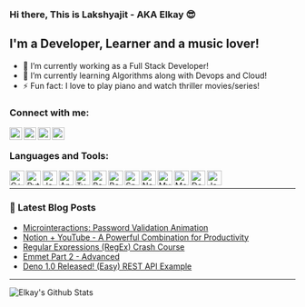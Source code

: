 ### Hi there, This is Lakshyajit - AKA Elkay :sunglasses:

## I'm a Developer, Learner and a music lover!
- 🔭 I’m currently working as a Full Stack Developer!
- 🌱 I’m currently learning Algorithms along with Devops and Cloud!
- ⚡ Fun fact: I love to play piano and watch thriller movies/series!

### Connect with me:

[<img align="left" alt="Elkay | Facebook" width="22px" src="https://cdn.jsdelivr.net/npm/simple-icons@v3/icons/facebook.svg" />][facebook]
[<img align="left" alt="Elkay | Twitter" width="22px" src="https://cdn.jsdelivr.net/npm/simple-icons@v3/icons/twitter.svg" />][twitter]
[<img align="left" alt="Elkay | LinkedIn" width="22px" src="https://cdn.jsdelivr.net/npm/simple-icons@v3/icons/linkedin.svg" />][linkedin]
[<img align="left" alt="Elkay | Instagram" width="22px" src="https://cdn.jsdelivr.net/npm/simple-icons@v3/icons/instagram.svg" />][instagram]

<br />

### Languages and Tools:

<img align="left" alt="C++" width="26px" src="https://cdn.jsdelivr.net/npm/simple-icons@3.4.0/icons/cplusplus.svg" />
<img align="left" alt="Python" width="26px" src="https://cdn.jsdelivr.net/npm/simple-icons@3.4.0/icons/python.svg" />
<img align="left" alt="Java" width="26px" src="https://cdn.jsdelivr.net/npm/simple-icons@3.4.0/icons/java.svg" />
<img align="left" alt="Angular" width="26px" src="https://cdn.jsdelivr.net/npm/simple-icons@3.4.0/icons/angular.svg" />
<img align="left" alt="Typescript" width="26px" src="https://cdn.jsdelivr.net/npm/simple-icons@3.4.0/icons/typescript.svg" />
<img align="left" alt="React" width="26px" src="https://cdn.jsdelivr.net/npm/simple-icons@3.4.0/icons/react.svg" />
<img align="left" alt="Bootstrap" width="26px" src="https://cdn.jsdelivr.net/npm/simple-icons@3.4.0/icons/bootstrap.svg" />
<img align="left" alt="SpringBoot" width="26px" src="https://cdn.jsdelivr.net/npm/simple-icons@3.4.0/icons/spring.svg" />
<img align="left" alt="Node.js" width="26px" src="https://cdn.jsdelivr.net/npm/simple-icons@3.4.0/icons/node-dot-js.svg" />
<img align="left" alt="MySQL" width="26px" src="https://cdn.jsdelivr.net/npm/simple-icons@3.4.0/icons/mysql.svg" />
<img align="left" alt="MongoDB" width="26px" src="https://cdn.jsdelivr.net/npm/simple-icons@3.4.0/icons/mongodb.svg" />
<img align="left" alt="Docker" width="26px" src="https://cdn.jsdelivr.net/npm/simple-icons@3.4.0/icons/docker.svg" />
<img align="left" alt="Jasmine" width="26px" src="https://cdn.jsdelivr.net/npm/simple-icons@3.4.0/icons/jasmine.svg" />

<br />

---

### 📕 Latest Blog Posts
<!-- BLOG-POST-LIST:START -->
- [Microinteractions: Password Validation Animation](https://dev.to/codestackr/microinteractions-password-validation-animation-5629)
- [Notion + YouTube - A Powerful Combination for Productivity](https://dev.to/codestackr/notion-youtube-a-powerful-combination-for-productivity-1def)
- [Regular Expressions (RegEx) Crash Course](https://dev.to/codestackr/regular-expressions-regex-crash-course-248n)
- [Emmet Part 2 - Advanced](https://dev.to/codestackr/emmet-part-2-advanced-4c65)
- [Deno 1.0 Released! (Easy) REST API Example](https://dev.to/codestackr/deno-1-0-released-easy-rest-api-example-2fbl)
<!-- BLOG-POST-LIST:END -->

---

<img align="left" alt="Elkay's Github Stats" src="https://github-readme-stats.vercel.app/api?username=lakshyajit165&show_icons=true&hide_border=true" />

[facebook]: https://www.facebook.com/lakshyajit.laxmikant
[twitter]: https://twitter.com/LakshyajitL
[instagram]: https://www.instagram.com/_c0de_r1der_/
[linkedin]: https://www.linkedin.com/in/lakshyajit/
